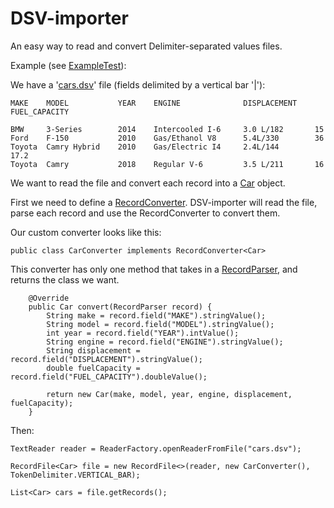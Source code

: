 # DSV-importer

An easy way to read and convert Delimiter-separated values files.



Example (see [ExampleTest](src/test/java/functional/ExampleTest.java)):

We have a '[cars.dsv](src/test/java/functional/cars.dsv)' file (fields delimited by a vertical bar '|'):

    MAKE    MODEL           YEAR    ENGINE              DISPLACEMENT    FUEL_CAPACITY

    BMW     3-Series        2014    Intercooled I-6     3.0 L/182       15
    Ford    F-150           2010    Gas/Ethanol V8      5.4L/330        36
    Toyota  Camry Hybrid    2010    Gas/Electric I4     2.4L/144        17.2
    Toyota  Camry           2018    Regular V-6         3.5 L/211       16

We want to read the file and convert each record into a [Car](src/test/java/functional/Car.java) object.



First we need to define a [RecordConverter](src/main/java/records/conversion/RecordConverter.java).
DSV-importer will read the file, parse each record and use the RecordConverter to convert them.


Our custom converter looks like this:

    public class CarConverter implements RecordConverter<Car>


This converter has only one method that takes in a [RecordParser](src/main/java/records/RecordParser.java), and returns the class we want.

        @Override
        public Car convert(RecordParser record) {
            String make = record.field("MAKE").stringValue();
            String model = record.field("MODEL").stringValue();
            int year = record.field("YEAR").intValue();
            String engine = record.field("ENGINE").stringValue();
            String displacement = record.field("DISPLACEMENT").stringValue();
            double fuelCapacity = record.field("FUEL_CAPACITY").doubleValue();

            return new Car(make, model, year, engine, displacement, fuelCapacity);
        }


Then:

    TextReader reader = ReaderFactory.openReaderFromFile("cars.dsv");

    RecordFile<Car> file = new RecordFile<>(reader, new CarConverter(), TokenDelimiter.VERTICAL_BAR);

    List<Car> cars = file.getRecords();